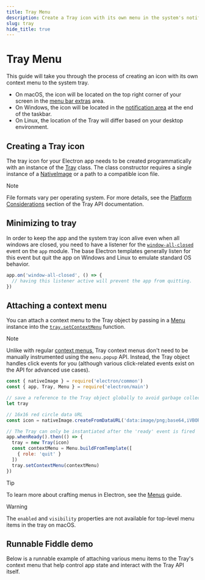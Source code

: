 ```yaml
---
title: Tray Menu
description: Create a Tray icon with its own menu in the system's notification area.
slug: tray
hide_title: true
---
```


# Tray Menu

This guide will take you through the process of creating an icon with its own context menu to the
system tray.

* On macOS, the icon will be located on the top right corner of your screen in the
  [menu bar extras](https://developer.apple.com/design/human-interface-guidelines/the-menu-bar#Menu-bar-extras)
  area.
* On Windows, the icon will be located in the [notification area](https://learn.microsoft.com/en-us/windows/win32/shell/notification-area)
  at the end of the taskbar.
* On Linux, the location of the Tray will differ based on your desktop environment.

## Creating a Tray icon

The tray icon for your Electron app needs to be created programmatically with an instance of
the [Tray](../api/tray.md#new-trayimage-guid) class. The class constructor requires a single
instance of a [NativeImage](../api/native-image.md#class-nativeimage) or a path to a compatible icon
file.

> [!NOTE]
> File formats vary per operating system. For more details, see the
> [Platform Considerations](../api/tray.md#platform-considerations) section of the Tray API documentation.

## Minimizing to tray

In order to keep the app and the system tray icon alive even when all windows are closed, you need to
have a listener for the [`window-all-closed`](../api/app.md#event-window-all-closed) event on the
`app` module. The base Electron templates generally listen for this event but quit the app on
Windows and Linux to emulate standard OS behavior.

```js title='Setting up minimize to tray'
app.on('window-all-closed', () => {
  // having this listener active will prevent the app from quitting.
})
```

## Attaching a context menu

You can attach a context menu to the Tray object by passing in a [Menu](../api/menu.md) instance
into the [`tray.setContextMenu`](../api/tray.md#traysetcontextmenumenu) function.

> [!NOTE]
> Unlike with regular [context menus](./context-menu.md), Tray context menus don't need to be
> manually instrumented using the `menu.popup` API. Instead, the Tray object handles click events
> for you (although various click-related events exist on the API for advanced use cases).

```js title='Creating a Tray menu that can quit the app'
const { nativeImage } = require('electron/common')
const { app, Tray, Menu } = require('electron/main')

// save a reference to the Tray object globally to avoid garbage collection
let tray

// 16x16 red circle data URL
const icon = nativeImage.createFromDataURL('data:image/png;base64,iVBORw0KGgoAAAANSUhEUgAAABAAAAAQCAYAAAAf8/9hAAAACXBIWXMAAAsTAAALEwEAmpwYAAAAAXNSR0IArs4c6QAAAARnQU1BAACxjwv8YQUAAACTSURBVHgBpZKBCYAgEEV/TeAIjuIIbdQIuUGt0CS1gW1iZ2jIVaTnhw+Cvs8/OYDJA4Y8kR3ZR2/kmazxJbpUEfQ/Dm/UG7wVwHkjlQdMFfDdJMFaACebnjJGyDWgcnZu1/lrCrl6NCoEHJBrDwEr5NrT6ko/UV8xdLAC2N49mlc5CylpYh8wCwqrvbBGLoKGvz8Bfq0QPWEUo/EAAAAASUVORK5CYII=')

// The Tray can only be instantiated after the 'ready' event is fired
app.whenReady().then(() => {
  tray = new Tray(icon)
  const contextMenu = Menu.buildFromTemplate([
    { role: 'quit' }
  ])
  tray.setContextMenu(contextMenu)
})
```

> [!TIP]
> To learn more about crafting menus in Electron, see the [Menus](./menus.md#building-menus) guide.

> [!WARNING]
> The `enabled` and `visibility` properties are not available for top-level menu items in the tray on macOS.

## Runnable Fiddle demo

Below is a runnable example of attaching various menu items to the Tray's context menu that help
control app state and interact with the Tray API itself.

```fiddle docs/fiddles/menus/tray-menu
```
